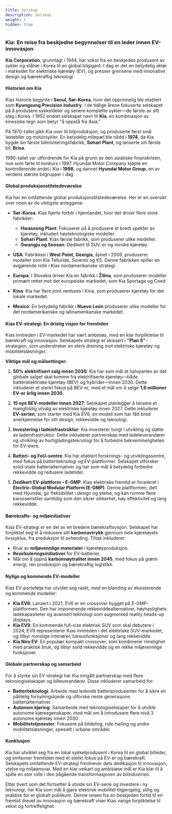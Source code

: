 ```yaml
---
title: Selskap
description: Selskap
weight: 1
hidden: true
---
```


### Kia: En reise fra beskjedne begynnelser til en leder innen EV-innovasjon

**Kia Corporation**, grunnlagt i 1944, har vokst fra en beskjeden produsent av sykler og stålrør i Korea til en global bilgigant. I dag er det en betydelig aktør i markedet for elektriske kjøretøy (EV), og presser grensene med innovative design og bærekraftig teknologi.

#### **Historien om Kia**

Kias historie begynte i **Seoul, Sør-Korea**, hvor det opprinnelig ble etablert som **Kyungsung Precision Industry**. I de tidlige årene fokuserte selskapet på å produsere sykkeldeler og senere komplette sykler—de første av sitt slag i Korea. I 1952 endret selskapet navn til **Kia**, en kombinasjon av kinesiske tegn som betyr "å oppstå fra Asia."

På 1970-tallet gikk Kia over til bilproduksjon, og produserte først små lastebiler og motorsykler. En betydelig milepæl ble nådd i **1974**, da Kia bygde sin første bilmonteringsfabrikk, **Sohari Plant**, og lanserte sin første bil, **Brisa**.

1990-tallet var utfordrende for Kia på grunn av den asiatiske finanskrisen, noe som førte til konkurs i 1997. Hyundai Motor Company kjøpte en kontrollerende andel i Kia i **1998**, og dannet **Hyundai Motor Group**, en av verdens største bilgrupper i dag.

#### **Global produksjonstilstedeværelse**

Kia har en omfattende global produksjonstilstedeværelse. Her er en oversikt over noen av de viktigste anleggene:

- **Sør-Korea**: Kias hjerte forblir i hjemlandet, hvor det driver flere store fabrikker:
  - **Hwaseong Plant**: Fokuserer på å produsere et bredt spekter av kjøretøy, inkludert høyteknologiske modeller.
  - **Sohari Plant**: Kias første fabrikk, som produserer ulike modeller.
  - **Gwangju og Seosan**: Dedikert til SUV-er og mindre kjøretøy.

- **USA**: Fabrikken i **West Point, Georgia**, åpnet i 2009, produserer modeller som Kia Telluride, Sorento og K5. Denne fabrikken spiller en avgjørende rolle i Kias nordamerikanske strategi.

- **Europa**: I Slovakia driver Kia en fabrikk i **Žilina**, som produserer modeller primært rettet mot det europeiske markedet, som Kia Sportage og Ceed.

- **Kina**: Kia har flere joint ventures i Kina, som produserer kjøretøy for det lokale markedet.

- **Mexico**: En betydelig fabrikk i **Nuevo León** produserer ulike modeller for det nordamerikanske og latinamerikanske markedet.

#### **Kias EV-strategi: En dristig visjon for fremtiden**

Kias inntreden i EV-markedet har vært ambisiøs, med en klar forpliktelse til bærekraft og innovasjon. Selskapets strategi er skissert i **"Plan S"**-strategien, som understreker en sterk dreining mot elektriske kjøretøy og mobilitetsløsninger.

**Viktige mål og målsettinger:**

1. **50% elektrifisert salg innen 2030**: Kia har som mål at halvparten av det globale salget skal komme fra elektrifiserte kjøretøy—både batterielektriske kjøretøy (BEV) og hybrider—innen 2030. Dette inkluderer et sterkt fokus på BEV-er, med et mål om å selge **1,6 millioner EV-er årlig innen 2030**.

2. **15 nye BEV-modeller innen 2027**: Selskapet planlegger å lansere et mangfoldig utvalg av elektriske kjøretøy innen 2027. Dette inkluderer **EV-serien**, som starter med Kia EV6, en modell som har fått bred anerkjennelse for sitt design, rekkevidde og teknologi.

3. **Investering i ladeinfrastruktur**: Kia investerer tungt i utvikling og støtte av ladeinfrastruktur. Dette inkluderer partnerskap med ladeleverandører og utvikling av hurtigladingsteknologi for å forbedre bekvemmeligheten for EV-eiere.

4. **Batteri- og FoU-sentre**: Kia har etablert forsknings- og utviklingssentre, med fokus på batteriteknologi og EV-plattformer. Selskapet utforsker solid-state batterialternativer og har som mål å betydelig forbedre rekkevidde og redusere ladetider.

5. **Dedikert EV-plattform – E-GMP**: Kias elektriske fremtid er forankret i **Electric-Global Modular Platform (E-GMP)**. Denne plattformen, delt med Hyundai, gir fleksibilitet i design og ytelse, og kan romme flere karosseristiler samtidig som den sikrer sikkerhet, høy effektivitet og lang rekkevidde.

#### **Bærekrafts- og miljøinitiativer**

Kias EV-strategi er en del av en bredere bærekraftsvisjon. Selskapet har forpliktet seg til å redusere sitt **karbonavtrykk** gjennom hele kjøretøyets livssyklus, fra produksjon til avhending. Tiltak inkluderer:

- Bruk av **miljøvennlige materialer** i kjøretøyproduksjon.
- **Resirkuleringsinitiativer** for EV-batterier.
- Mål om å oppnå **karbonnøytralitet innen 2045**, med fokus på grønn energi, ren produksjon og bærekraftig logistikk.

#### **Nylige og kommende EV-modeller**

Kias EV-portefølje har utvidet seg raskt, med en blanding av eksisterende og kommende modeller:

- **Kia EV6**: Lansert i 2021, EV6 er en crossover bygget på E-GMP-plattformen. Den har imponerende rekkeviddealternativer, høyhastighets ladekapasiteter og avansert teknologi som augmented reality heads-up displays.
- **Kia EV9**: En kommende full-size elektrisk SUV som skal debutere i 2024, EV9 representerer Kias inntreden i det elektriske SUV-markedet, og tilbyr romslige interiører, luksusfunksjoner og lang rekkevidde.
- **Kia Niro EV**: En populær kompakt crossover, som kombinerer rimelighet med praktisk bruk, og tilbyr solid rekkevidde og en rekke miljøvennlige funksjoner.

#### **Globale partnerskap og samarbeid**

For å styrke sin EV-strategi har Kia inngått partnerskap med flere teknologiselskaper og billeverandører. Disse inkluderer samarbeid for:

- **Batteriteknologi**: Arbeide med ledende batteriprodusenter for å sikre en pålitelig forsyningskjede og utforske neste generasjons batterialternativer.
- **Autonom kjøring**: Samarbeide med teknologiselskaper for å utvikle autonome kjøreegenskaper, med mål om å introdusere flere nivå 3 autonome kjøretøy innen 2030.
- **Mobilitetstjenester**: Fokusere på bildeling, ride-hailing og andre mobilitetsløsninger, spesielt i urbane områder.

#### **Konklusjon**

Kia har utviklet seg fra en lokal sykkelprodusent i Korea til en global billeder, og omfavner fremtiden med et sterkt fokus på EV-er og bærekraft. Selskapets omfattende EV-strategi fremhever dets dedikasjon til innovasjon, ytelse og miljøansvar. Med en klar veikart og ambisiøse mål er Kia klar til å spille en stor rolle i den pågående transformasjonen av bilindustrien.

Etter hvert som det fortsetter å utvide sin EV-serie og investere i ny teknologi, har Kia som mål å gjøre elektrisk mobilitet tilgjengelig, stilig og praktisk for et globalt publikum. Denne reisen fra en beskjeden fortid til en fremtid drevet av innovasjon og bærekraft viser Kias varige forpliktelse til vekst og fortreffelighet.